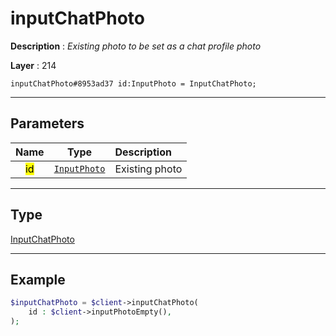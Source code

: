 # inputChatPhoto

**Description** : *Existing photo to be set as a chat profile photo*

**Layer** : 214

```tl
inputChatPhoto#8953ad37 id:InputPhoto = InputChatPhoto;
```

---

## Parameters

| Name | Type | Description |
| :---: | :---: | :--- |
| <mark>id</mark> | [`InputPhoto`](type/InputPhoto) | Existing photo |

---

## Type

[InputChatPhoto](type/InputChatPhoto)

---

## Example

```php
$inputChatPhoto = $client->inputChatPhoto(
	id : $client->inputPhotoEmpty(),
);
```